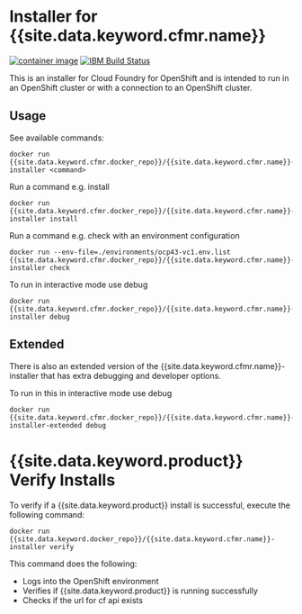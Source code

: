 # Installer for {{site.data.keyword.cfmr.name}}

[![container image](https://images.microbadger.com/badges/version/hclcnlabs/cf4ocp-installer.svg)](https://microbadger.com/images/hclcnlabs/cf4ocp-installer)
[![IBM Build Status](https://travis.ibm.com/CFMigrationRuntime/cf4ocp-installer.svg?token=TL9aP6Bi1VWkadLGjpvs&branch=master)](https://travis.ibm.com/CFMigrationRuntime/cf4ocp-installer)

This is an installer for Cloud Foundry for OpenShift and is intended to run in an OpenShift cluster or with a connection to an OpenShift cluster.

## Usage

See available commands:

```shell script
docker run {{site.data.keyword.cfmr.docker_repo}}/{{site.data.keyword.cfmr.name}}-installer <command>
```

Run a command e.g. install

```shell script
docker run {{site.data.keyword.cfmr.docker_repo}}/{{site.data.keyword.cfmr.name}}-installer install
```

Run a command e.g. check with an environment configuration

```shell script
docker run --env-file=./environments/ocp43-vc1.env.list {{site.data.keyword.cfmr.docker_repo}}/{{site.data.keyword.cfmr.name}}-installer check
```

To run in interactive mode use debug

```shell script
docker run {{site.data.keyword.cfmr.docker_repo}}/{{site.data.keyword.cfmr.name}}-installer debug
```

## Extended

There is also an extended version of the {{site.data.keyword.cfmr.name}}-installer that has extra debugging and developer options.

To run in this in interactive mode use debug

```shell script
docker run {{site.data.keyword.cfmr.docker_repo}}/{{site.data.keyword.cfmr.name}}-installer-extended debug
```

# {{site.data.keyword.product}} Verify Installs

To verify if a {{site.data.keyword.product}} install is successful, execute the following command:

```docker
docker run {{site.data.keyword.docker_repo}}/{{site.data.keyword.cfmr.name}}-installer verify
```

This command does the following:

* Logs into the OpenShift environment
* Verifies if {{site.data.keyword.product}} is running successfully
* Checks if the url for cf api exists
